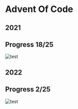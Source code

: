 # Advent Of Code

## 2021 
## Progress 18/25
![test](https://github.com/maratynsky/adventofcode/actions/workflows/year2021.yml/badge.svg)

## 2022
## Progress 2/25
![test](https://github.com/maratynsky/adventofcode/actions/workflows/year2022.yml/badge.svg)